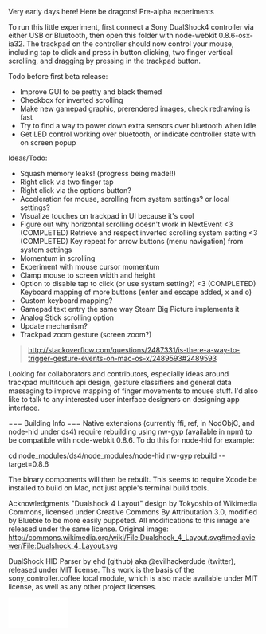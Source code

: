 Very early days here! Here be dragons! Pre-alpha experiments

To run this little experiment, first connect a Sony DualShock4 controller via
either USB or Bluetooth, then open this folder with node-webkit 0.8.6-osx-ia32.
The trackpad on the controller should now control your mouse, including tap to
click and press in button clicking, two finger vertical scrolling, and dragging
by pressing in the trackpad button.

Todo before first beta release:
 - Improve GUI to be pretty and black themed
 - Checkbox for inverted scrolling
 - Make new gamepad graphic, prerendered images, check redrawing is fast
 - Try to find a way to power down extra sensors over bluetooth when idle
 - Get LED control working over bluetooth, or indicate controller state with on screen popup

Ideas/Todo:
 - Squash memory leaks! (progress being made!!)
 - Right click via two finger tap
 - Right click via the options button?
 - Acceleration for mouse, scrolling from system settings? or local settings?
 - Visualize touches on trackpad in UI because it's cool
 - Figure out why horizontal scrolling doesn't work in NextEvent
<3 (COMPLETED) Retrieve and respect inverted scrolling system setting
<3 (COMPLETED) Key repeat for arrow buttons (menu navigation) from system settings
 - Momentum in scrolling
 - Experiment with mouse cursor momentum
 - Clamp mouse to screen width and height
 - Option to disable tap to click (or use system setting?)
<3 (COMPLETED) Keyboard mapping of more buttons (enter and escape added, x and o)
 - Custom keyboard mapping?
 - Gamepad text entry the same way Steam Big Picture implements it
 - Analog Stick scrolling option
 - Update mechanism?
 - Trackpad zoom gesture (screen zoom?)
  > http://stackoverflow.com/questions/2487331/is-there-a-way-to-trigger-gesture-events-on-mac-os-x/2489593#2489593

Looking for collaborators and contributors, especially ideas around trackpad
multitouch api design, gesture classifiers and general data massaging to
improve mapping of finger movements to mouse stuff. I'd also like to talk to
any interested user interface designers on designing app interface.


=== Building Info ===
Native extensions (currently ffi, ref, in NodObjC, and node-hid under ds4)
require rebuilding using nw-gyp (available in npm) to be compatible with
node-webkit 0.8.6. To do this for node-hid for example:

  cd node_modules/ds4/node_modules/node-hid
  nw-gyp rebuild --target=0.8.6

The binary components will then be rebuilt. This seems to require Xcode
be installed to build on Mac, not just apple's terminal build tools.

Acknowledgments 
"Dualshock 4 Layout" design by Tokyoship of Wikimedia Commons, licensed under Creative Commons By Attributation 3.0, modified by Bluebie to be more easily puppeted. All modifications to this image are released under the same license. Original image: http://commons.wikimedia.org/wiki/File:Dualshock_4_Layout.svg#mediaviewer/File:Dualshock_4_Layout.svg

DualShock HID Parser by ehd (github) aka @evilhackerdude (twitter), released under MIT license. This work is the basis of the sony_controller.coffee local module, which is also made available under MIT license, as well as any other project licenses.

<iframe data-aa='498465' src='//ad.a-ads.com/498465?size=120x60' scrolling='no' style='width:120px; height:60px; border:0px; padding:0;overflow:hidden' allowtransparency='true'></iframe>
